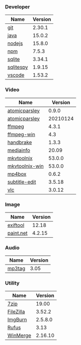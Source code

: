 
### Developer
Name                                                                                | Version
----                                                                                | -------
[git](https://github.com/git-for-windows/git/releases)                              | 2.30.1
[java](http://www.oracle.com/technetwork/java/javase/downloads/index.html)          | 15.0.2
[nodejs](https://nodejs.org/en/download/current/)                                   | 15.8.0
[npm](https://github.com/npm/cli)                                                   | 7.5.3
[sqlite](http://www.sqlite.org/download.html)                                       | 3.34.1
[sqlitespy](http://www.yunqa.de/delphi/doku.php/products/sqlitespy/index)           | 1.9.15
[vscode](https://code.visualstudio.com/updates)                                     | 1.53.2

### Video
Name                                                                                | Version
----                                                                                | -------
[atomicparsley](http://sourceforge.net/projects/atomicparsley/files/atomicparsley/) | 0.9.0
[atomicparsley](https://github.com/wez/atomicparsley)                               | 20210124
[ffmpeg](http://www.ffmpeg.org/download.html)                                       | 4.3.1
[ffmpeg-win](http://ffmpeg.zeranoe.com/builds/)                                     | 4.3
[handbrake](http://handbrake.fr/downloads.php)                                      | 1.3.3
[mediainfo](http://mediaarea.net/us/MediaInfo/Download/Windows)                     | 20.09
[mkvtoolnix](http://www.bunkus.org/videotools/mkvtoolnix/downloads.html)            | 53.0.0
[mkvtoolnix-win](http://www.fosshub.com/MKVToolNix.html)                            | 53.0.0
[mp4box](http://gpac.wp.mines-telecom.fr/mp4box/)                                   | 0.6.2
[subtitle-edit](https://github.com/SubtitleEdit/subtitleedit/releases)              | 3.5.18
[vlc](https://www.videolan.org/vlc/download-windows.html)                           | 3.0.12

### Image
Name                                                                                | Version
----                                                                                | -------
[exiftool](http://www.sno.phy.queensu.ca/~phil/exiftool/)                           | 12.18
[paint.net](http://www.getpaint.net/download.html)                                  | 4.2.15

### Audio
Name                                                                                | Version
----                                                                                | -------
[mp3tag](http://www.mp3tag.de/en/download.html)                                     | 3.05

### Utility
Name                                                                                | Version
----                                                                                | -------
[7zip](http://www.7-zip.org/download.html)                                          | 19.00
[FileZilla](https://filezilla-project.org/download.php?show_all=1)                  | 3.52.2
[ImgBurn](http://www.imgburn.com/index.php?act=download)                            | 2.5.8.0
[Rufus](https://github.com/pbatard/rufus/releases)                                  | 3.13
[WinMerge](http://winmerge.org/downloads/)                                          | 2.16.10
